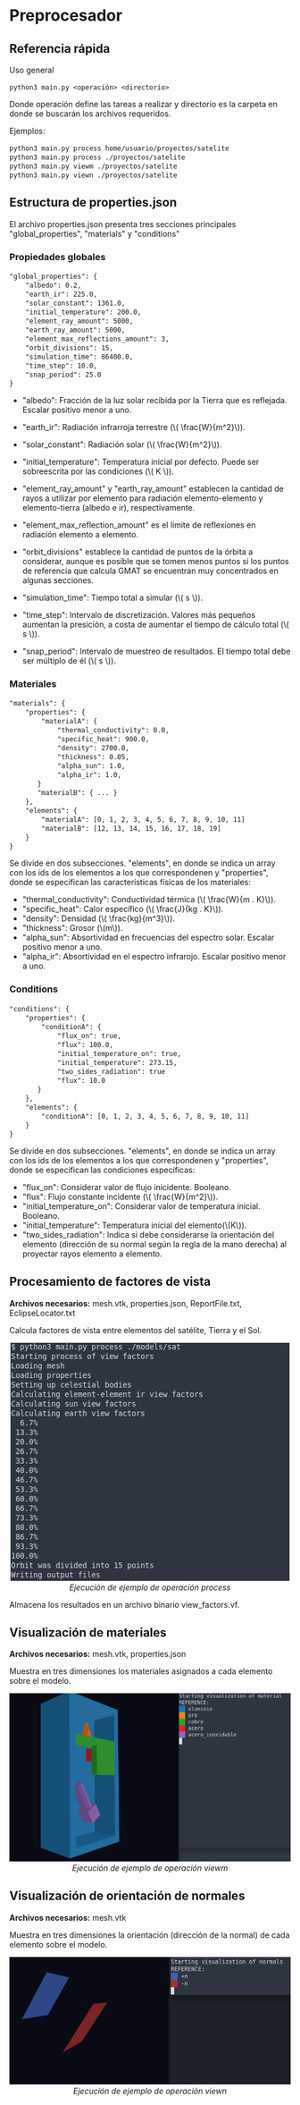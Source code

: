 # Preprocesador



## Referencia rápida

Uso general

```
python3 main.py <operación> <directorio>
```

Donde operación define las tareas a realizar  y directorio es la carpeta en donde se buscarán los archivos requeridos.

Ejemplos:

```
python3 main.py process home/usuario/proyectos/satelite
python3 main.py process ./proyectos/satelite
python3 main.py viewm ./proyectos/satelite
python3 main.py viewn ./proyectos/satelite
```



## Estructura de properties.json

El archivo properties.json presenta tres secciones principales "global_properties", "materials" y "conditions"



### Propiedades globales

```
"global_properties": {
    "albedo": 0.2,
    "earth_ir": 225.0,
    "solar_constant": 1361.0,
    "initial_temperature": 200.0,
    "element_ray_amount": 5000,
    "earth_ray_amount": 5000,
    "element_max_reflections_amount": 3,
    "orbit_divisions": 15,
    "simulation_time": 86400.0,
    "time_step": 10.0,
    "snap_period": 25.0
}
```

* "albedo": Fracción de la luz solar recibida por la Tierra que es reflejada. Escalar positivo menor a uno.
* "earth_ir": Radiación infrarroja terrestre (\\( \frac{W}{m^2}\\)).
* "solar_constant": Radiación solar (\\( \frac{W}{m^2}\\)).
* "initial_temperature": Temperatura inicial por defecto. Puede ser sobreescrita por las condiciones (\\( K \\)).

* "element_ray_amount" y "earth_ray_amount" establecen la cantidad de rayos a utilizar por elemento para radiación elemento-elemento y elemento-tierra (albedo e ir), respectivamente.
* "element_max_reflection_amount" es el límite de reflexiones  en radiación elemento a elemento.
* "orbit_divisions" establece la cantidad de puntos de la órbita a considerar, aunque es posible que se tomen menos puntos si los puntos de referencia que calcula GMAT se encuentran muy concentrados en algunas secciones.

* "simulation_time": Tiempo total a simular (\\( s \\)).
* "time_step": Intervalo de discretización. Valores más pequeños aumentan la presición, a costa de aumentar el tiempo de cálculo total (\\( s \\)).
* "snap_period": Intervalo de muestreo de resultados. El tiempo total debe ser múltiplo de él (\\( s \\)).


### Materiales

```
"materials": {
    "properties": {
        "materialA": {
            "thermal_conductivity": 0.0,
            "specific_heat": 900.0,
            "density": 2700.0,
            "thickness": 0.05,
            "alpha_sun": 1.0,
            "alpha_ir": 1.0,
       }
       "materialB": { ... }
    },
    "elements": {
        "materialA": [0, 1, 2, 3, 4, 5, 6, 7, 8, 9, 10, 11]
        "materialB": [12, 13, 14, 15, 16, 17, 18, 19]
    }
}
```

Se divide en dos subsecciones.  "elements", en donde se indica un array con los ids de los elementos a los que correspondenen y "properties", donde se especifican las características físicas de los materiales:

* "thermal_conductivity": Conductividad térmica (\\( \frac{W}{m . K}\\)).
* "specific_heat": Calor específico (\\( \frac{J}{kg . K}\\)).
* "density": Densidad (\\( \frac{kg}{m^3}\\)).
* "thickness": Grosor (\\(m\\)).
* "alpha_sun": Absortividad en frecuencias del espectro solar. Escalar positivo menor a uno.
* "alpha_ir": Absortividad en el espectro infrarojo. Escalar positivo menor a uno.

### Conditions
```
"conditions": {
    "properties": {
        "conditionA": {
            "flux_on": true,
            "flux": 100.0,
            "initial_temperature_on": true,
            "initial_temperature": 273.15,
            "two_sides_radiation": true
            "flux": 10.0
       }
    },
    "elements": {
        "conditionA": [0, 1, 2, 3, 4, 5, 6, 7, 8, 9, 10, 11]
    }
}
```

Se divide en dos subsecciones.  "elements", en donde se indica un array con los ids de los elementos a los que correspondenen y "properties", donde se especifican las condiciones específicas:

* "flux_on": Considerar valor de flujo inicidente. Booleano.
* "flux": Flujo constante incidente (\\( \frac{W}{m^2}\\)).
* "initial_temperature_on": Considerar valor de temperatura inicial. Booleano.
* "initial_temperature": Temperatura inicial del elemento(\\(K\\)).
* "two_sides_radiation": Indica si debe considerarse la orientación del elemento (dirección de su normal según la regla de la mano derecha) al proyectar rayos elemento a elemento.

## Procesamiento de factores de vista

**Archivos necesarios:** mesh.vtk, properties.json, ReportFile.txt, EclipseLocator.txt

Calcula factores de vista entre elementos del satélite, Tierra y el Sol.

<center><img src="images/process.png" ...></center>
<center><i> Ejecución de ejemplo de operación process </i></center>

Almacena los resultados en un archivo binario view_factors.vf.

## Visualización de materiales

**Archivos necesarios:** mesh.vtk, properties.json

Muestra en tres dimensiones los materiales asignados a cada elemento sobre el modelo.

<center><img src="images/viewm.png" ...></center>
<center><i> Ejecución de ejemplo de operación viewm </i></center>

## Visualización de orientación de normales

**Archivos necesarios:** mesh.vtk

Muestra en tres dimensiones la orientación (dirección de la normal) de cada elemento sobre el modelo.

<center><img src="images/viewn.png" ...></center>
<center><i> Ejecución de ejemplo de operación viewn </i></center>
